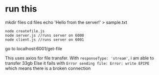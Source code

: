 # run this
mkdir files
cd files
echo 'Hello from the server!' > sample.txt

```shell
node createfile.js
node server.js //runs server on 6000
node client.js //runs server on 6001
```

go to localhost:6001/get-file

This uses axios for file transfer.
With `responseType: 'stream'`, i am able to transfer 33gb
Else it fails with `Error sending file: Error: write EPIPE` which means there is a broken connection